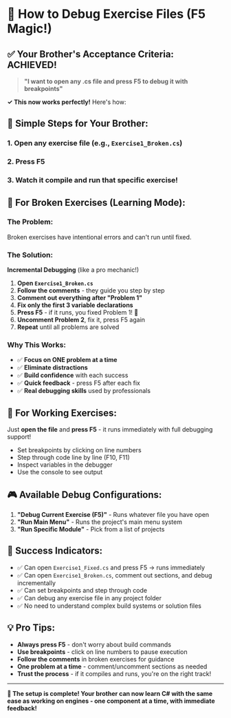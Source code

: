 # 🐛 How to Debug Exercise Files (F5 Magic!)

## ✅ Your Brother's Acceptance Criteria: **ACHIEVED!**

> **"I want to open any .cs file and press F5 to debug it with breakpoints"**

**✓ This now works perfectly!** Here's how:

## 🎯 Simple Steps for Your Brother:

### 1. **Open any exercise file** (e.g., `Exercise1_Broken.cs`)
### 2. **Press F5** 
### 3. **Watch it compile and run that specific exercise!**

## 🔧 For Broken Exercises (Learning Mode):

### The Problem: 
Broken exercises have intentional errors and can't run until fixed.

### The Solution: 
**Incremental Debugging** (like a pro mechanic!)

1. **Open `Exercise1_Broken.cs`**
2. **Follow the comments** - they guide you step by step
3. **Comment out everything after "Problem 1"** 
4. **Fix only the first 3 variable declarations**
5. **Press F5** - if it runs, you fixed Problem 1! 🎉
6. **Uncomment Problem 2**, fix it, press F5 again
7. **Repeat** until all problems are solved

### Why This Works:
- ✅ **Focus on ONE problem at a time**
- ✅ **Eliminate distractions** 
- ✅ **Build confidence** with each success
- ✅ **Quick feedback** - press F5 after each fix
- ✅ **Real debugging skills** used by professionals

## 🚀 For Working Exercises:

Just **open the file** and **press F5** - it runs immediately with full debugging support!

- Set breakpoints by clicking on line numbers
- Step through code line by line (F10, F11)
- Inspect variables in the debugger
- Use the console to see output

## 🎮 Available Debug Configurations:

1. **"Debug Current Exercise (F5)"** - Runs whatever file you have open
2. **"Run Main Menu"** - Runs the project's main menu system  
3. **"Run Specific Module"** - Pick from a list of projects

## 🏁 Success Indicators:

- ✅ Can open `Exercise1_Fixed.cs` and press F5 → runs immediately
- ✅ Can open `Exercise1_Broken.cs`, comment out sections, and debug incrementally
- ✅ Can set breakpoints and step through code
- ✅ Can debug any exercise file in any project folder
- ✅ No need to understand complex build systems or solution files

## 💡 Pro Tips:

- **Always press F5** - don't worry about build commands
- **Use breakpoints** - click on line numbers to pause execution
- **Follow the comments** in broken exercises for guidance
- **One problem at a time** - comment/uncomment sections as needed
- **Trust the process** - if it compiles and runs, you're on the right track!

---

**🎉 The setup is complete! Your brother can now learn C# with the same ease as working on engines - one component at a time, with immediate feedback!**
